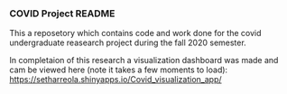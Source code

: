 ### COVID Project README

This a reposetory which contains code and work done for the covid
undergraduate reasearch project during the fall 2020 semester.

In completaion of this research a visualization dashboard was made and
cam be viewed here (note it takes a few moments to load):
<a href="https://setharreola.shinyapps.io/Covid_visualization_app/" class="uri">https://setharreola.shinyapps.io/Covid_visualization_app/</a>
